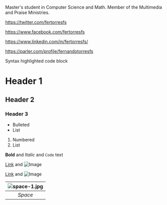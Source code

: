 Master's student in Computer Science and Math. Member of the Multimedia and Praise Ministries.

https://twitter.com/fertorresfs

https://www.facebook.com/fertorresfs

https://www.linkedin.com/in/fertorresfs/

https://parler.com/profile/fernandotorresfs


Syntax highlighted code block

# Header 1
## Header 2
### Header 3

- Bulleted
- List

1. Numbered
2. List

**Bold** and _Italic_ and `Code` text

[Link](url) and ![Image](src)

[Link](url) and ![Image](https://img.icons8.com/carbon-copy/100/000000/facebook-new.png)

| ![space-1.jpg](http://www.storywarren.com/wp-content/uploads/2016/09/space-1.jpg) | 
|:--:| 
| *Space* |
